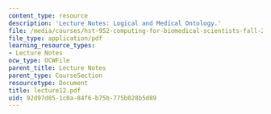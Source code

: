 ```yaml
---
content_type: resource
description: 'Lecture Notes: Logical and Medical Ontology.'
file: /media/courses/hst-952-computing-for-biomedical-scientists-fall-2002/92d97d851c0a84f6b75b775b028b5d89_lecture12.pdf
file_type: application/pdf
learning_resource_types:
- Lecture Notes
ocw_type: OCWFile
parent_title: Lecture Notes
parent_type: CourseSection
resourcetype: Document
title: lecture12.pdf
uid: 92d97d85-1c0a-84f6-b75b-775b028b5d89
---
```

